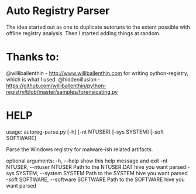 Auto Registry Parser 
====================  

The idea started out as one to duplicate autoruns to the extent possible with offline registry analysis. Then I started adding things at random.

Thanks to:
==========

@williballenthin - http://www.williballenthin.com for writing python-registry, which is what I used.
@hiddenillusion - https://github.com/williballenthin/python-registry/blob/master/samples/forensicating.py

HELP
=====

usage: autoreg-parse.py [-h] [-nt NTUSER] [-sys SYSTEM] [-soft SOFTWARE]

Parse the Windows registry for malware-ish related artifacts.

optional arguments:
  -h, --help            show this help message and exit
  -nt NTUSER, --ntuser NTUSER
                        Path to the NTUSER.DAT hive you want parsed
  -sys SYSTEM, --system SYSTEM
                        Path to the SYSTEM hive you want parsed
  -soft SOFTWARE, --software SOFTWARE
                        Path to the SOFTWARE hive you want parsed
                        
